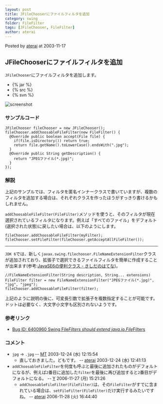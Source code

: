```yaml
---
layout: post
title: JFileChooserにファイルフィルタを追加
category: swing
folder: FileFilter
tags: [JFileChooser, FileFilter]
author: aterai
---
```


Posted by [aterai](http://terai.xrea.jp/aterai.html) at 2003-11-17

## JFileChooserにファイルフィルタを追加
`JFileChooser`にファイルフィルタを追加します。

- {% jar %}
- {% src %}
- {% svn %}

<!-- dummy comment line for breaking list -->

![screenshot](http://lh5.ggpht.com/_9Z4BYR88imo/TQTMc7NJ5UI/AAAAAAAAAZM/p-hliI-ZnLs/s800/FileFilter.png)

### サンプルコード
<pre class="prettyprint"><code>JFileChooser fileChooser = new JFileChooser();
fileChooser.addChoosableFileFilter(new FileFilter() {
  @Override public boolean accept(File file) {
    if(file.isDirectory()) return true;
    return file.getName().toLowerCase().endsWith(".jpg");
  }
  @Override public String getDescription() {
    return "JPEGファイル(*.jpg)";
  }
});
</code></pre>

### 解説
上記のサンプルでは、フィルタを匿名インナークラスで書いていますが、複数のフィルタを追加する場合は、それぞれクラスを作ったほうがすっきり書けるかもしれません。

`addChoosableFileFilter(FileFilter)`メソッドを使うと、そのフィルタが現在選択されているフィルタになります。例えば「すべてのファイル」をデフォルト(選択された状態)に戻したい場合は、以下のようにします。

<pre class="prettyprint"><code>fileChooser.addChoosableFileFilter(myFilter);
fileChooser.setFileFilter(fileChooser.getAcceptAllFileFilter());
</code></pre>

- - - -
`JDK 6`では、新しく`javax.swing.filechooser.FileNameExtensionFilter`クラスが追加されており、拡張子で選択できるファイルフィルタを簡単に作成することが出来ます(参考:[JavaSE6の便利クラス - きしだのはてな](http://d.hatena.ne.jp/nowokay/20070228#1172660818))。

<pre class="prettyprint"><code>//FileNameExtensionFilter(String description, String... extensions)
FileFilter filter = new FileNameExtensionFilter("JPEGファイル(*.jpg)", "jpg", "jpeg");
fileChooser.addChoosableFileFilter(filter);
</code></pre>

上記のように説明の後に、可変長引数で拡張子を複数指定することが可能です。ドットは必要なく、大文字小文字も区別されないようです。

### 参考リンク
- [Bug ID: 6400960 Swing File*Filters should extend java.io.File*Filters](http://bugs.sun.com/bugdatabase/view_bug.do?bug_id=6400960)

<!-- dummy comment line for breaking list -->

### コメント
- `jpg` → `.jpg` -- [MT](http://terai.xrea.jp/MT.html) 2003-12-24 (水) 12:15:54
    - 直しておきました。どもです。 -- [aterai](http://terai.xrea.jp/aterai.html) 2003-12-24 (水) 12:41:13
- `addChoosableFileFilter`を何度も呼ぶと最後に追加されたものがデフォルトになるが、例えば`2`番目に追加した`filter`を最後に再び追加すると`2`番目がデフォルトになる。 -- [Y](http://terai.xrea.jp/Y.html) 2006-11-27 (月) 15:21:26
    - `addChoosableFileFilter(FileFilter)`は、その`FileFilter`がすでに含まれている場合は、`setFileFilter(FileFilter)`だけ実行するみたいですね。 -- [aterai](http://terai.xrea.jp/aterai.html) 2006-11-28 (火) 16:44:40

<!-- dummy comment line for breaking list -->
